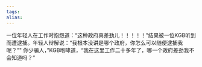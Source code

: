 ```yaml
---
tags: 
alias:
---
```


一位年轻人在工作时抱怨道：“这种政府真差劲儿！！！！！”结果被一位KGB听到而遭逮捕。年轻人辩解说：“我根本没讲是哪个政府，你怎么可以随便逮捕我呢？”" 你少骗人，”KGB咆哮道，“我在这里工作二十多年了，哪一个政府差劲我不会知道吗？”